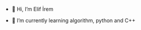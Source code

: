 - 👋 Hi, I’m Elif İrem

- 🌱 I’m currently learning algorithm, python and C++



<!---
ElifiremKY/ElifiremKY is a ✨ special ✨ repository because its `README.md` (this file) appears on your GitHub profile.
You can click the Preview link to take a look at your changes.
--->
